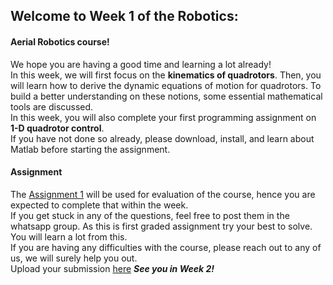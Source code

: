 ## Welcome to Week 1 of the Robotics:
#### Aerial Robotics course!
We hope you are having a good time and learning a lot already! </br>
In this week, we will first focus on the **kinematics of quadrotors**. Then, you will learn how to derive the dynamic equations of motion for quadrotors. To build a better understanding on these notions, some essential mathematical tools are discussed.</br>
In this week, you will also complete your first programming assignment on **1-D quadrotor control**. </br>
If you have not done so already, please download, install, and learn about Matlab before starting the assignment.

#### Assignment 
The [Assignment 1](http://github.com/AeromodellingClubIITB/Aerial-Robotics/blob/main/week_1/Assignment%201.pdf) will be used for evaluation of the course, hence you are expected to complete that within the week.</br>
If you get stuck in any of the questions, feel free to post them in the whatsapp group. As this is first graded assignment try your best to solve. You will learn a lot from this.</br>
If you are having any difficulties with the course, please reach out to any of us, we will surely help you out.</br>
Upload your submission [here](https://forms.gle/ngcNBxLek5DhcF9a8)
***See you in Week 2!***
